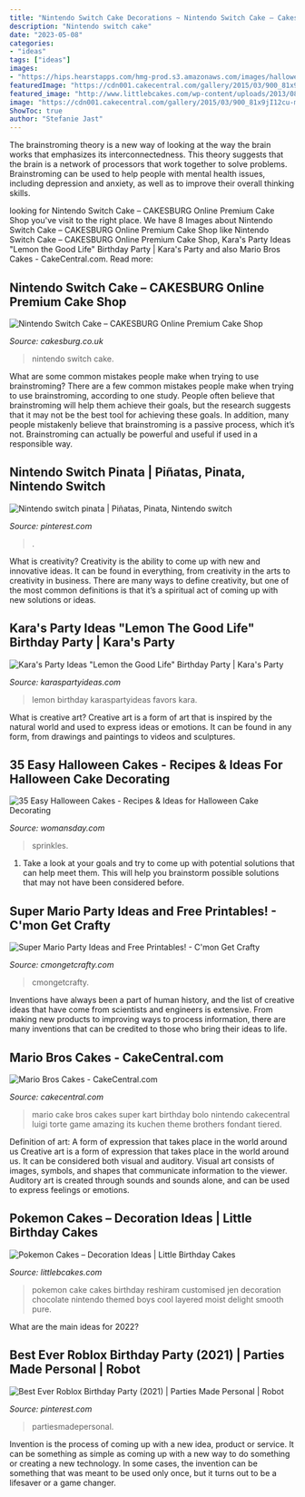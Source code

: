 ```yaml
---
title: "Nintendo Switch Cake Decorations ~ Nintendo Switch Cake – Cakesburg Online Premium Cake Shop"
description: "Nintendo switch cake"
date: "2023-05-08"
categories:
- "ideas"
tags: ["ideas"]
images:
- "https://hips.hearstapps.com/hmg-prod.s3.amazonaws.com/images/halloween-cakes-black-velvet-cake-1530215738.jpg?crop=1xw:1xh;center,top&amp;resize=768:*"
featuredImage: "https://cdn001.cakecentral.com/gallery/2015/03/900_81x9jI12cu-mari-bros-cakes.jpg"
featured_image: "http://www.littlebcakes.com/wp-content/uploads/2013/08/Pokemon-Cakes.jpg"
image: "https://cdn001.cakecentral.com/gallery/2015/03/900_81x9jI12cu-mari-bros-cakes.jpg"
ShowToc: true
author: "Stefanie Jast"
---
```



The brainstroming theory is a new way of looking at the way the brain works that emphasizes its interconnectedness. This theory suggests that the brain is a network of processors that work together to solve problems. Brainstroming can be used to help people with mental health issues, including depression and anxiety, as well as to improve their overall thinking skills.

	

		
looking for Nintendo Switch Cake – CAKESBURG Online Premium Cake Shop you've visit to the right place. We have 8 Images about Nintendo Switch Cake – CAKESBURG Online Premium Cake Shop like Nintendo Switch Cake – CAKESBURG Online Premium Cake Shop, Kara&#039;s Party Ideas &quot;Lemon the Good Life&quot; Birthday Party | Kara&#039;s Party and also Mario Bros Cakes - CakeCentral.com. Read more:
		
    
## Nintendo Switch Cake – CAKESBURG Online Premium Cake Shop

<img loading=lazy src="http://cdn.shopify.com/s/files/1/2618/3930/products/Nintendo_switch_cake_11_1200x1200.jpg?v=1558909868" onerror="this.onerror=null;this.src='https://tse4.mm.bing.net/th?id=OIP.8XIMddlKxpbgrf3O07lWNAHaHa&amp;pid=15.1';" alt="Nintendo Switch Cake – CAKESBURG Online Premium Cake Shop">

_Source: cakesburg.co.uk_

>nintendo switch cake. 

	

What are some common mistakes people make when trying to use brainstroming?
There are a few common mistakes people make when trying to use brainstroming, according to one study. People often believe that brainstroming will help them achieve their goals, but the research suggests that it may not be the best tool for achieving these goals. In addition, many people mistakenly believe that brainstroming is a passive process, which it’s not. Brainstroming can actually be powerful and useful if used in a responsible way.

    
## Nintendo Switch Pinata | Piñatas, Pinata, Nintendo Switch

<img loading=lazy src="https://i.pinimg.com/736x/56/52/1e/56521ef3af17e67e087e9330b20fcc4f.jpg" onerror="this.onerror=null;this.src='https://tse2.mm.bing.net/th?id=OIP.mlZQHrIeYTr_M8hfLpZ_5wHaLi&amp;pid=15.1';" alt="Nintendo switch pinata | Piñatas, Pinata, Nintendo switch">

_Source: pinterest.com_

>. 

	

What is creativity?
Creativity is the ability to come up with new and innovative ideas. It can be found in everything, from creativity in the arts to creativity in business. There are many ways to define creativity, but one of the most common definitions is that it’s a spiritual act of coming up with new solutions or ideas.

    
## Kara&#039;s Party Ideas &quot;Lemon The Good Life&quot; Birthday Party | Kara&#039;s Party

<img loading=lazy src="http://karaspartyideas.com/wp-content/uploads/2016/08/Lemon-the-Good-Life-Birthday-Party-via-Karas-Party-Ideas-KarasPartyIdeas.com7_.jpg" onerror="this.onerror=null;this.src='https://tse3.mm.bing.net/th?id=OIP.d2NzbTeR0Whc8EhTxKtciwHaLH&amp;pid=15.1';" alt="Kara&#039;s Party Ideas &quot;Lemon the Good Life&quot; Birthday Party | Kara&#039;s Party">

_Source: karaspartyideas.com_

>lemon birthday karaspartyideas favors kara. 

	

What is creative art?
Creative art is a form of art that is inspired by the natural world and used to express ideas or emotions. It can be found in any form, from drawings and paintings to videos and sculptures.

    
## 35 Easy Halloween Cakes - Recipes &amp; Ideas For Halloween Cake Decorating

<img loading=lazy src="https://hips.hearstapps.com/hmg-prod.s3.amazonaws.com/images/halloween-cakes-black-velvet-cake-1530215738.jpg?crop=1xw:1xh;center,top&amp;resize=768:*" onerror="this.onerror=null;this.src='https://tse1.mm.bing.net/th?id=OIP.KdJi0SitXkL7myjedPnQbAHaLH&amp;pid=15.1';" alt="35 Easy Halloween Cakes - Recipes &amp; Ideas for Halloween Cake Decorating">

_Source: womansday.com_

>sprinkles. 

	

1. Take a look at your goals and try to come up with potential solutions that can help meet them. This will help you brainstorm possible solutions that may not have been considered before.

    
## Super Mario Party Ideas and Free Printables! - C&#039;mon Get Crafty

<img loading=lazy src="https://cmongetcrafty.com/wp-content/uploads/2017/10/Super-Mario-backdrop-food-display-opt.jpg" onerror="this.onerror=null;this.src='https://tse1.mm.bing.net/th?id=OIP.OP4GmtGiiegOXC70_yOx7QHaLG&amp;pid=15.1';" alt="Super Mario Party Ideas and Free Printables! - C&#039;mon Get Crafty">

_Source: cmongetcrafty.com_

>cmongetcrafty. 

	

Inventions have always been a part of human history, and the list of creative ideas that have come from scientists and engineers is extensive. From making new products to improving ways to process information, there are many inventions that can be credited to those who bring their ideas to life.

    
## Mario Bros Cakes - CakeCentral.com

<img loading=lazy src="https://cdn001.cakecentral.com/gallery/2015/03/900_81x9jI12cu-mari-bros-cakes.jpg" onerror="this.onerror=null;this.src='https://tse3.mm.bing.net/th?id=OIP.Ti-B_3nKXHonP_iICTLu4gHaLL&amp;pid=15.1';" alt="Mario Bros Cakes - CakeCentral.com">

_Source: cakecentral.com_

>mario cake bros cakes super kart birthday bolo nintendo cakecentral luigi torte game amazing its kuchen theme brothers fondant tiered. 

	

Definition of art: A form of expression that takes place in the world around us
Creative art is a form of expression that takes place in the world around us. It can be considered both visual and auditory. Visual art consists of images, symbols, and shapes that communicate information to the viewer. Auditory art is created through sounds and sounds alone, and can be used to express feelings or emotions.

    
## Pokemon Cakes – Decoration Ideas | Little Birthday Cakes

<img loading=lazy src="http://www.littlebcakes.com/wp-content/uploads/2013/08/Pokemon-Cakes.jpg" onerror="this.onerror=null;this.src='https://tse2.mm.bing.net/th?id=OIP.TouUWuwEypbUiQsId-nAagHaE7&amp;pid=15.1';" alt="Pokemon Cakes – Decoration Ideas | Little Birthday Cakes">

_Source: littlebcakes.com_

>pokemon cake cakes birthday reshiram customised jen decoration chocolate nintendo themed boys cool layered moist delight smooth pure. 

	

What are the main ideas for 2022?
 

    
## Best Ever Roblox Birthday Party (2021) | Parties Made Personal | Robot

<img loading=lazy src="https://i.pinimg.com/736x/a2/1d/29/a21d298d92ef519426850355c1faea97.jpg" onerror="this.onerror=null;this.src='https://tse2.mm.bing.net/th?id=OIP.hdAxWwgXRoH7gSLz4C9kMQHaE8&amp;pid=15.1';" alt="Best Ever Roblox Birthday Party (2021) | Parties Made Personal | Robot">

_Source: pinterest.com_

>partiesmadepersonal. 

	

Invention is the process of coming up with a new idea, product or service. It can be something as simple as coming up with a new way to do something or creating a new technology. In some cases, the invention can be something that was meant to be used only once, but it turns out to be a lifesaver or a game changer.

